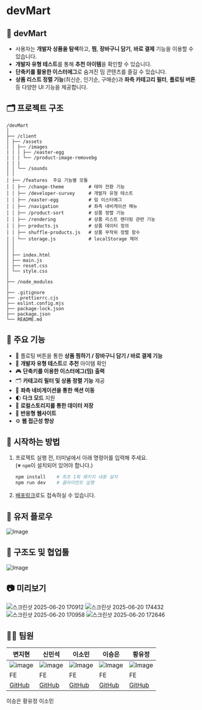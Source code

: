 # devMart
## 🛒 devMart

- 사용자는 **개발자 상품을 탐색**하고, **찜**, **장바구니 담기**, **바로 결제** 기능을 이용할 수 있습니다.  
- **개발자 유형 테스트**를 통해 **추천 아이템**을 확인할 수 있습니다.  
- **단축키를 활용한 이스터에그**로 숨겨진 밈 콘텐츠를 즐길 수 있습니다.  
- **상품 리스트 정렬 기능**(최신순, 인기순, 구매순)과 **좌측 카테고리 필터**, **플로팅 버튼** 등 다양한 UI 기능을 제공합니다.  

## 🗂️ 프로젝트 구조
```
/devMart
│
├── /client 
│ ├── /assets 
│ │ ├── /images
| | | ├── /easter-egg
| | | └── /product-image-removebg
| | |
│ │ └── /sounds 
│ │
│ ├── /features  주요 기능별 모듈
│ │ ├── /change-theme         # 테마 전환 기능
│ │ ├── /developer-survey     # 개발자 유형 테스트
│ │ ├── /easter-egg           # 밈 이스터에그
│ │ ├── /navigation           # 좌측 내비게이션 메뉴
│ │ ├── /product-sort         # 상품 정렬 기능
│ │ ├── /rendering            # 상품 리스트 렌더링 관련 기능
│ │ ├── products.js           # 상품 데이터 정의
│ │ ├── shuffle-products.js   # 상품 무작위 정렬 함수
│ │ └── storage.js            # localStorage 제어
│ │
│ │
│ ├── index.html 
│ ├── main.js 
│ ├── reset.css
│ └── style.css 
│
├── /node_modules 
│
├── .gitignore 
├── .prettierrc.cjs 
├── eslint.config.mjs 
├── package-lock.json 
├── package.json 
└── README.md 

```

## 💫 주요 기능

- 🛒 플로팅 버튼을 통한 **상품 찜하기 / 장바구니 담기 / 바로 결제 기능**
- 🧩 **개발자 유형 테스트**로 **추천** 아이템 확인
- 🎮 **단축키를 이용한 이스터에그(밈) 출력**
- 🗂️ **카테고리 필터 및 상품 정렬 기능** 제공
- 🧭 **좌측 네비게이션을 통한 섹션 이동**
- 🌓 **다크 모드** 지원
- 💾 **로컬스토리지를 통한 데이터 저장**
- 📱 **반응형 웹사이트**
- ⚙ **웹 접근성 향상**

## 🚀 시작하는 방법

1. 프로젝트 실행 전, 터미널에서 아래 명령어를 입력해 주세요.  
   (※ `npm`이 설치되어 있어야 합니다.)
    
    ```bash
    npm install    # 최초 1회 패키지 내용 설치
    npm run dev    # 클라이언트 실행
    ```

2. [배포링크](https://dev-mart3.vercel.app/)로도 접속하실 수 있습니다.

## 👣 유저 플로우
![Image](https://github.com/user-attachments/assets/b7312980-7573-49c7-8f5d-b9afb559964b)
## 🧱 구조도 및 협업툴
![Image](https://github.com/user-attachments/assets/9f871e53-64b2-4a71-8123-71b8be7a2498)
## 📷 미리보기
![스크린샷 2025-06-20 170912](https://github.com/user-attachments/assets/74546d07-3046-4e60-a20d-87767194debf)
![스크린샷 2025-06-20 174432](https://github.com/user-attachments/assets/769c6b50-531a-484a-b232-bbc330610f14)
![스크린샷 2025-06-20 170958](https://github.com/user-attachments/assets/21f1152f-f5f3-4771-b8d8-b5e35a5ae0d0)
![스크린샷 2025-06-20 172646](https://github.com/user-attachments/assets/23eaf3ff-cd47-404c-986f-1c703d45e326)
## 👨‍💻 팀원

| 변지현 | 신민석 | 이소민 | 이승은 | 황유정 |
| --- | --- | --- | --- | --- |
| ![image](https://github.com/user-attachments/assets/165fef2f-8029-4ada-ab66-50aa57615c48)| ![image](https://github.com/user-attachments/assets/bd8090b7-1fc3-4c1d-8714-a4133058842b)| ![Image](https://github.com/user-attachments/assets/f70a3bf5-30e3-4908-8c1c-34f6fe54a531) | ![Image](https://github.com/user-attachments/assets/6a2dbd4b-0ab9-4836-83bf-6e73bc761c0d) | ![Image](https://github.com/user-attachments/assets/22ac8949-8279-463f-84a5-8b2b9404c123) |
| FE | FE | FE | FE | FE |
| [GitHub](https://github.com/jihyun9912) | [GitHub](https://github.com/msshin99) | [GitHub](https://github.com/mintsky0172) | [GitHub](https://github.com/seungdev) | [GitHub](https://github.com/YooJeong01) |

이승은
황유정
이소민
